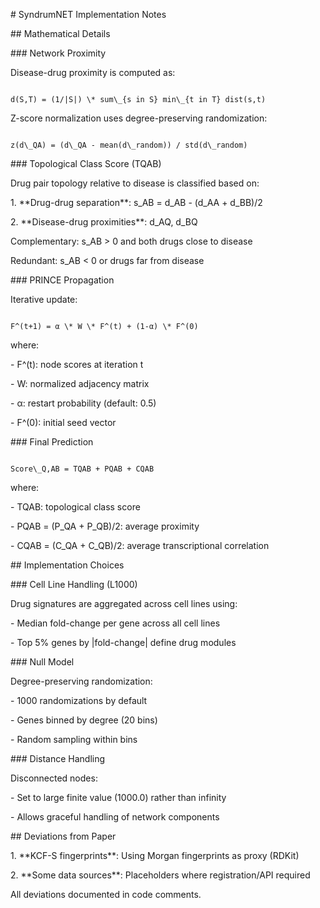 \# SyndrumNET Implementation Notes



\## Mathematical Details



\### Network Proximity



Disease-drug proximity is computed as:



```

d(S,T) = (1/|S|) \* sum\_{s in S} min\_{t in T} dist(s,t)

```



Z-score normalization uses degree-preserving randomization:



```

z(d\_QA) = (d\_QA - mean(d\_random)) / std(d\_random)

```



\### Topological Class Score (TQAB)



Drug pair topology relative to disease is classified based on:



1\. \*\*Drug-drug separation\*\*: s\_AB = d\_AB - (d\_AA + d\_BB)/2

2\. \*\*Disease-drug proximities\*\*: d\_AQ, d\_BQ



Complementary: s\_AB > 0 and both drugs close to disease

Redundant: s\_AB < 0 or drugs far from disease



\### PRINCE Propagation



Iterative update:

```

F^(t+1) = α \* W \* F^(t) + (1-α) \* F^(0)

```



where:

\- F^(t): node scores at iteration t

\- W: normalized adjacency matrix

\- α: restart probability (default: 0.5)

\- F^(0): initial seed vector



\### Final Prediction



```

Score\_Q,AB = TQAB + PQAB + CQAB

```



where:

\- TQAB: topological class score

\- PQAB = (P\_QA + P\_QB)/2: average proximity

\- CQAB = (C\_QA + C\_QB)/2: average transcriptional correlation



\## Implementation Choices



\### Cell Line Handling (L1000)



Drug signatures are aggregated across cell lines using:

\- Median fold-change per gene across all cell lines

\- Top 5% genes by |fold-change| define drug modules



\### Null Model



Degree-preserving randomization:

\- 1000 randomizations by default

\- Genes binned by degree (20 bins)

\- Random sampling within bins



\### Distance Handling



Disconnected nodes:

\- Set to large finite value (1000.0) rather than infinity

\- Allows graceful handling of network components



\## Deviations from Paper



1\. \*\*KCF-S fingerprints\*\*: Using Morgan fingerprints as proxy (RDKit)

2\. \*\*Some data sources\*\*: Placeholders where registration/API required



All deviations documented in code comments.

